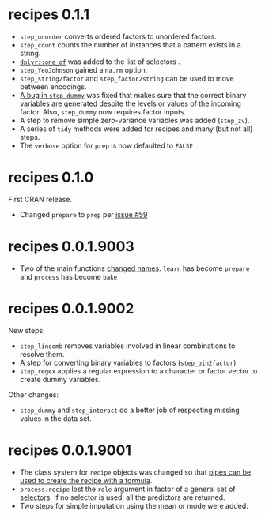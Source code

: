 # recipes 0.1.1

* `step_unorder` converts ordered factors to unordered factors. 
* `step_count` counts the number of instances that a pattern exists in a string. 
* [`dplyr::one_of`](https://github.com/topepo/recipes/issues/85) was added to the list of selectors .
* `step_YeoJohnson` gained a `na.rm` option.
* `step_string2factor` and `step_factor2string` can be used to move between encodings. 
* [A bug in `step_dummy`](https://github.com/topepo/recipes/issues/83) was fixed that makes sure that the correct binary variables are generated despite the levels or values of the incoming factor. Also, `step_dummy` now requires factor inputs. 
* A step to remove simple zero-variance variables was added (`step_zv`).
* A series of `tidy` methods were added for recipes and many (but not all) steps. 
* The `verbose` option for `prep` is now defaulted to `FALSE`

# recipes 0.1.0

First CRAN release. 

* Changed `prepare` to `prep` per [issue #59](https://github.com/topepo/recipes/issues/59)

# recipes 0.0.1.9003

 * Two of the main functions [changed names](https://github.com/topepo/recipes/issues/57). `learn` has become `prepare` and `process` has become `bake`


# recipes 0.0.1.9002

New steps:

  * `step_lincomb` removes variables involved in linear combinations to resolve them. 
  * A step for converting binary variables to factors (`step_bin2factor`)
  *  `step_regex` applies a regular expression to a character or factor vector to create dummy variables. 

Other changes: 

* `step_dummy` and `step_interact` do a better job of respecting missing values in the data set. 


# recipes 0.0.1.9001

* The class system for `recipe` objects was changed so that [pipes can be used to create the recipe with a formula](https://github.com/topepo/recipes/issues/46).
* `process.recipe` lost the `role` argument in factor of a general set of [selectors](https://topepo.github.io/recipes/articles/Selecting_Variables.html). If no selector is used, all the predictors are returned. 
* Two steps for simple imputation using the mean or mode were added. 
